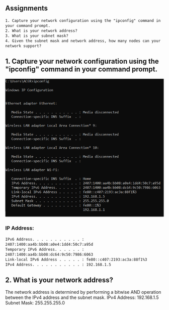 ## Assignments
    1. Capture your network configuration using the "ipconfig" command in your command prompt.
    2. What is your network address?
    3. What is your subnet mask?
    4. Given the subnet mask and network address, how many nodes can your network support?

## 1. Capture your network configuration using the "ipconfig" command in your command prompt.

<img src="01.PNG">

### IP Address:

    IPv6 Address. . . . . . . . . . . : 2407:1400:aa4b:bb08:a0e4:1dd4:50c7:a95d
    Temporary IPv6 Address. . . . . . : 2407:1400:aa4b:bb08:dc64:9c50:7986:6063
    Link-local IPv6 Address . . . . . : fe80::c407:2193:ac3a:88f1%3
    IPv4 Address. . . . . . . . . . . : 192.168.1.5

## 2. What is your network address?

The network address is determined by performing a bitwise AND operation between the IPv4 address and the subnet mask.
    IPv4 Address: 192.168.1.5
    Subnet Mask: 255.255.255.0

